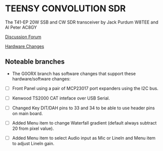 # TEENSY CONVOLUTION SDR

The T41-EP 20W SSB and CW SDR transceiver by Jack Purdum W8TEE and Al Peter AC8GY

[Discussion Forum](https://groups.io/g/SoftwareControlledHamRadio)

[Hardware Changes](https://github.com/g0orx/T41-EP/)

## Noteable branches

* The G0ORX branch has software changes that support these hardware/software changes:
- [ ] Front Panel using a pair of MCP23017 port expanders using the I2C bus.
- [ ] Kenwood TS2000 CAT inteface over USB Serial.
- [ ] Changed Key DIT/DAH pins to 33 and 34 to be able to use header pins on main board.
- [ ] Added Menu item to change Waterfall gradient (default always subtract 20 from pixel value).
- [ ] Added Menu item to select Audio input as Mic or LineIn and Menu item to adjust LineIn gain.


